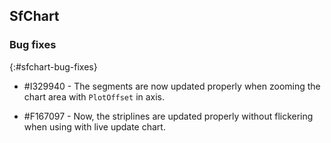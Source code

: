 ## SfChart

### Bug fixes
{:#sfchart-bug-fixes}

* \#I329940 - The segments are now updated properly when zooming the chart area with `PlotOffset` in axis.

* \#F167097 - Now, the striplines are updated properly without flickering when using with live update chart.

